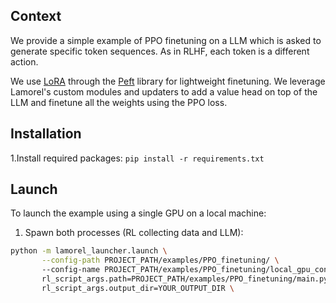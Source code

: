 ## Context
We provide a simple example of PPO finetuning on a LLM which is asked to generate specific token sequences.
As in RLHF, each token is a different action.

We use [LoRA](https://arxiv.org/abs/2106.09685) through the [Peft](https://github.com/huggingface/peft) library for lightweight finetuning.
We leverage Lamorel's custom modules and updaters to add a value head on top of the LLM and finetune all the weights using the PPO loss.

## Installation
1.Install required packages: `pip install -r requirements.txt`

## Launch
To launch the example using a single GPU on a local machine:
1. Spawn both processes (RL collecting data and LLM):
```bash
python -m lamorel_launcher.launch \
       --config-path PROJECT_PATH/examples/PPO_finetuning/ \ 
       --config-name PROJECT_PATH/examples/PPO_finetuning/local_gpu_config \
       rl_script_args.path=PROJECT_PATH/examples/PPO_finetuning/main.py \
       rl_script_args.output_dir=YOUR_OUTPUT_DIR \
```